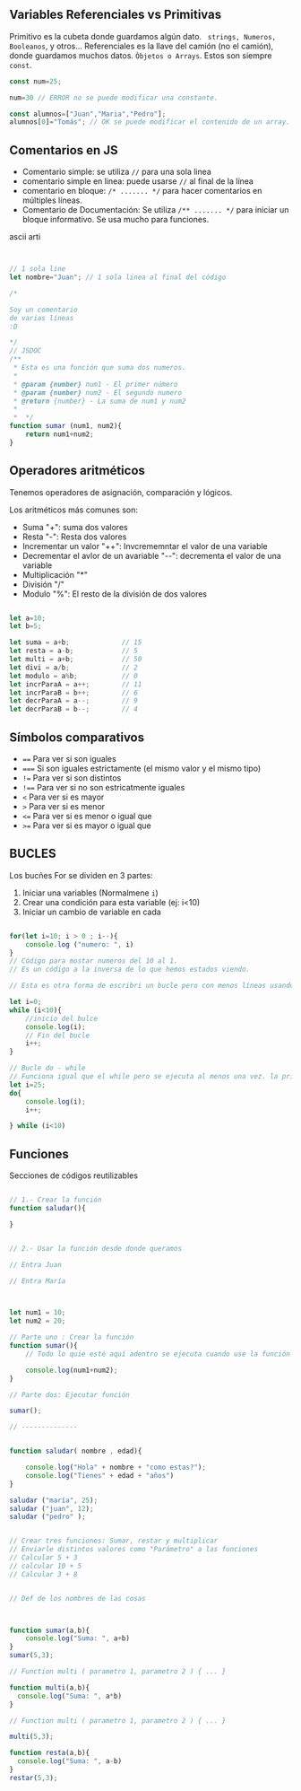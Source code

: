 ## Variables  Referenciales vs Primitivas

Primitivo es la cubeta donde guardamos algún dato. ` strings, Numeros, Booleanos`, y otros...
Referenciales es la llave del camión (no el camión), donde guardamos muchos datos. `Òbjetos o Arrays`. Estos son siempre `const`.

```js
const num=25;

num=30 // ERROR no se puede modificar una constante.

const alumnos=["Juan","Maria","Pedro"];
alumnos[0]="Tomás"; // OK se puede modificar el contenido de un array.
```

## Comentarios en JS

- Comentario simple: se utiliza `//` para una sola linea
- comentario simple en linea: puede usarse `//` al final de la línea
- comentario en bloque: ` /* ....... */ ` para hacer comentarios en múltiples líneas.
- Comentario de Documentación: Se utiliza `/** ....... */` para iniciar un bloque informativo. Se usa mucho para funciones.

ascii arti


```js


// 1 sola line
let nombre="Juan"; // 1 sola linea al final del código

/*

Soy un comentario
de varias líneas
:D

*/
// JSDOC
/**
 * Esta es una función que suma dos numeros.
 * 
 * @param {number} num1 - El primer número
 * @param {number} num2 - El segundo numero
 * @return {number} - La suma de num1 y num2
 * 
 *  */
function sumar (num1, num2){
    return num1+num2;
}
```

## Operadores aritméticos

Tenemos operadores de asignación, comparación y lógicos.

Los aritméticos más comunes son:

- Suma "+": suma dos valores
- Resta "-": Resta dos valores
- Incrementar un valor "++": Invcrememntar el valor de una variable
- Decrementar el avlor  de un avariable "--": decrementa el valor de una variable
- Multiplicación "*"
- División "/"
- Modulo "%": El resto de la división de dos valores

```js

let a=10;
let b=5;

let suma = a+b;             // 15
let resta = a-b;            // 5
let multi = a+b;            // 50
let divi = a/b;             // 2
let modulo = a%b;           // 0
let incrParaA = a++;        // 11
let incrParaB = b++;        // 6
let decrParaA = a--;        // 9
let decrParaB = b--;        // 4


```

## Símbolos comparativos

- `==` Para ver si son iguales
- `===` Si son iguales estrictamente (el mismo valor y el mismo tipo)
- `!=` Para ver si son distintos
- `!==` Para ver si no son estricatmente iguales
- `<` Para ver si es mayor
- `>` Para ver si es menor
- `<=` Para ver si es menor o igual que
- `>=` Para ver si es mayor o igual que



## BUCLES

Los bucñes For se dividen en 3 partes:

1. Iniciar una variables (Normalmene `i`)
2. Crear una condición para esta variable (ej: i<10)
3. Iniciar un cambio de variable en cada 


```js

for(let i=10; i > 0 ; i--){
    console.log ("numero: ", i)
}
// Código para mostar numeros del 10 al 1.
// Es un código a la inversa de lo que hemos estados viendo.

// Esta es otra forma de escribri un bucle pero con menos líneas usando mientras (while).

let i=0;
while (i<10){
    //inicio del bulce
    console.log(i);
    // Fin del bucle
    i++;
}

// Bucle do - while
// Funciona igual que el while pero se ejecuta al menos una vez. la primera vez siempre se va a ejecutar.
let i=25;
do{
    console.log(i);
    i++;

} while (i<10)

```

## Funciones

Secciones de códigos reutilizables

```js

// 1.- Crear la función
function saludar(){

}


// 2.- Usar la función desde donde queramos

// Entra Juan

// Entra María



let num1 = 10;
let num2 = 20;

// Parte uno : Crear la función
function sumar(){
    // Todo lo quie esté aquí adentro se ejecuta cuando use la función

    console.log(num1+num2);
}

// Parte dos: Ejecutar función

sumar();

// --------------


function saludar( nombre , edad){

    console.log("Hola" + nombre + "como estas?");
    console.log("Tienes" + edad + "años")
}

saludar ("maría", 25);
saludar ("juan", 12);
saludar ("pedro" );


// Crear tres funciones: Sumar, restar y multiplicar
// Enviarle distintos valores como "Parámetro" a las funciones
// Calcular 5 + 3
// calcular 10 + 5
// Calcular 3 + 8


// Def de los nombres de las cosas



function sumar(a,b){
    console.log("Suma: ", a+b)
}
sumar(5,3);

// Function multi ( parametro 1, parametro 2 ) { ... }

function multi(a,b){
  console.log("Suma: ", a*b)
}

// Function multi ( parametro 1, parametro 2 ) { ... }

multi(5,3);

function resta(a,b){
  console.log("Suma: ", a-b)
}
restar(5,3);
```